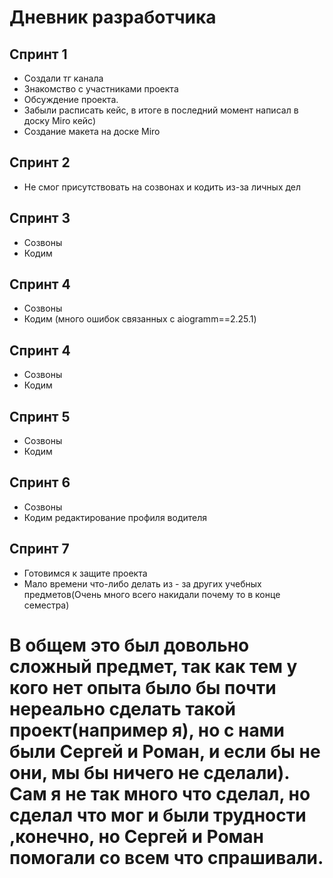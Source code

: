 # Дневник разработчика 

## Спринт 1
- Создали тг канала
- Знакомство с участниками проекта
- Обсуждение проекта.
- Забыли расписать кейс, в итоге в последний момент написал в доску Miro кейс)
- Создание макета на доске Miro
## Спринт 2
- Не смог присутствовать на созвонах и кодить из-за личных дел
## Спринт 3
- Созвоны
- Кодим
## Спринт 4
- Созвоны
- Кодим (много ошибок связанных с aiogramm==2.25.1)
## Спринт 4
- Созвоны
- Кодим
## Спринт 5
- Созвоны
- Кодим
## Спринт 6
- Созвоны
- Кодим редактирование профиля водителя
## Спринт 7
- Готовимся к защите проекта
- Мало времени что-либо делать из - за других учебных предметов(Очень много всего накидали почему то в конце семестра)

# В общем это был довольно сложный предмет, так как тем у кого нет опыта было бы почти нереально сделать такой проект(например я), но с нами были Сергей и Роман, и если бы не они, мы бы ничего не сделали). Сам я не так много что сделал, но сделал что мог и были трудности ,конечно, но Сергей и Роман помогали со всем что спрашивали.
